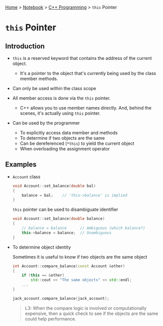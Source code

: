 <a href="../../">Home</a> > <a href="../notebook">Notebook</a> > <a href="./">C++ Programming</a> > `this` Pointer

# `this` Pointer



## Introduction

* `this` is a reserved keyword that contains the address of the current object. 
  * It's a pointer to the object that's currently being used by the class member methods.

* Can only be used within the class scope
* All member access is done via the `this` pointer.
  * C++ allows you to use member names directly. And, behind the scenes, it's actually using `this` pointer.

* Can be used by the programmer
  * To explicitly access data member and methods
  * To determine if two objects are the same
  * Can be dereferenced (`*this`) to yield the current object
  * When overloading the assignment operator



## Examples

* `Account` class

  ```cpp
  void Account::set_balance(double bal)
  {
      balance = bal;	// 'this->balance' is implied
  }
  ```

  `this` pointer can be used to disambiguate identifier

  ```cpp
  void Account::set_balance(double balance)
  {
      // balance = balance		// Ambiguous (which balance?)
      this->balance = balance;	// Unambiguous
  }
  ```

* To determine object identity

  Sometimes it is useful to know if two objects are the same object

  ```cpp
  int Account::compare_balance(const Account &other)
  {
      if (this == &other)
          std::cout << "The same objects" << std::endl;
      ...
  }
  
  jack_account.compare_balance(jack_account);
  ```
  
  > L3: When the compare logic is involved or computationally expensive, then a quick check to see if the objects are the same could help performance.
